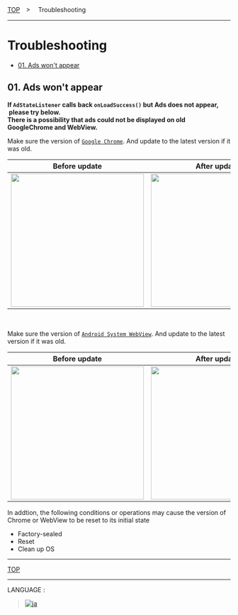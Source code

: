 [TOP](/README.md#top)　>　 Troubleshooting

---

# Troubleshooting

- [01. Ads won't appear](#cant_display_ad)

<div class="cant_display_ad" />

## 01. Ads won't appear

**If `AdStateListener` calls back `onLoadSuccess()` but Ads does not appear, &nbsp;please try below.**<br>**There is a possibility that ads could not be displayed on old GoogleChrome and WebView.**

Make sure the version of [`Google Chrome`](https://play.google.com/store/apps/details?id=com.android.chrome). And update to the latest version if it was old.

|                 Before update                  |                  After update                  |
| :--------------------------------------------: | :--------------------------------------------: |
| <img src="./01/chrome/01.png" width="300px" /> | <img src="./01/chrome/02.png" width="300px" /> |

<br>

Make sure the version of [`Android System WebView`](https://play.google.com/store/apps/details?id=com.google.android.webview). And update to the latest version if it was old.

|                  Before update                  |                  After update                   |
| :---------------------------------------------: | :---------------------------------------------: |
| <img src="./01/webview/01.png" width="300px" /> | <img src="./01/webview/02.png" width="300px" /> |

In addtion, the following conditions or operations may cause the version of Chrome or WebView to be reset to its initial state

- Factory-sealed
- Reset
- Clean up OS

---

[TOP](/README.md#top)

---

LANGUAGE :

> [![ja](/doc/img/lang/ja.png)](/doc/ja/troubleshoot/README.md)
